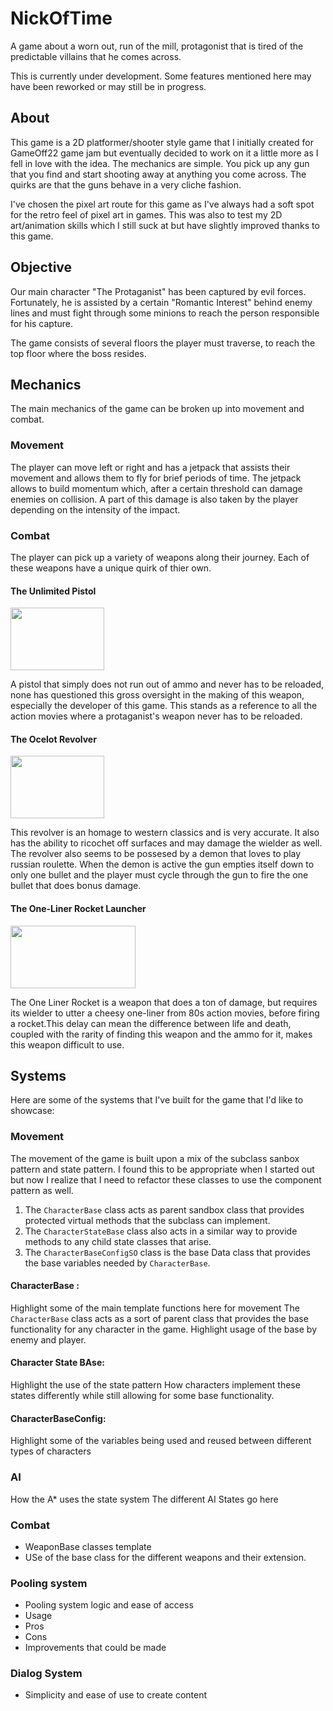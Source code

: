 # NickOfTime
A game about a worn out, run of the mill, protagonist that is tired of the predictable villains that he comes across.

This is currently under development. Some features mentioned here may have been reworked or may still be in progress.

## About
This game is a 2D platformer/shooter style game that I initially created for GameOff22 game jam but eventually decided to work on it a little more as I fell in love with the idea.
The mechanics are simple. You pick up any gun that you find and start shooting away at anything you come across. The quirks are that the guns behave in a very cliche fashion.

I've chosen the pixel art route for this game as I've always had a soft spot for the retro feel of pixel art in games. This was also to test my 2D art/animation skills which I still suck at but have slightly improved thanks to this game.

## Objective
Our main character "The Protaganist" has been captured by evil forces. Fortunately, he is assisted by a certain "Romantic Interest" behind enemy lines and must fight through some minions to reach the person responsible for his capture.

The game consists of several floors the player must traverse, to reach the top floor where the boss resides.

## Mechanics 
The main mechanics of the game can be broken up into movement and combat.

### Movement
The player can move left or right and has a jetpack that assists their movement and allows them to fly for brief periods of time.
The jetpack allows to build momentum which, after a certain threshold can damage enemies on collision. A part of this damage is also taken by the player depending on the intensity of the impact.

### Combat 
The player can pick up a variety of weapons along their journey. Each of these weapons have a unique quirk of thier own.

#### The Unlimited Pistol

<img src=https://github.com/AbrarAhamed1998/NickOfTime/assets/51904325/a4e0e25c-71e0-4f6a-a7ea-a4ac7ad4277f width=150 height=100>

A pistol that simply does not run out of ammo and never has to be reloaded, none has questioned this gross oversight in the making of this weapon, especially the developer of this game. This stands as a reference to all the action movies where a protaganist's weapon never has to be reloaded.

#### The Ocelot Revolver

<img src=https://github.com/AbrarAhamed1998/NickOfTime/assets/51904325/28241c65-6364-4050-9702-8601e6ecd1be width=150 height=100>

This revolver is an homage to western classics and is very accurate. It also has the ability to ricochet off surfaces and may damage the wielder as well.
The revolver also seems to be possesed by a demon that loves to play russian roulette. When the demon is active the gun empties itself down to only one bullet and the player must cycle through the gun to fire the one bullet that does bonus damage.

#### The One-Liner Rocket Launcher 

<img src=https://github.com/AbrarAhamed1998/NickOfTime/assets/51904325/39599b50-54eb-476b-aeea-ce68d87ee9d3 width=200 height=100>

The One Liner Rocket is a weapon that does a ton of damage, but requires its wielder to utter a cheesy one-liner from 80s action movies, before firing a rocket.This delay can mean the difference between life and death, coupled with the rarity of finding this weapon and the ammo for it, makes this weapon difficult to use.

## Systems
Here are some of the systems that I've built for the game that I'd like to showcase:

### Movement
The movement of the game is built upon a mix of the subclass sanbox pattern and state pattern. I found this to be appropriate when I started out but now I realize that I need to refactor these classes to use the component pattern as well.
1. The `CharacterBase` class acts as parent sandbox class that provides protected virtual methods that the subclass can implement. 
3. The `CharacterStateBase` class also acts in a similar way to provide methods to any child state classes that arise.
4. The `CharacterBaseConfigSO` class is the base Data class that provides the base variables needed by `CharacterBase`.

#### CharacterBase : 
Highlight some of the main template functions here for movement
The `CharacterBase` class acts as a sort of parent class that provides the base functionality for any character in the game.
Highlight usage of the base by enemy and player.

#### Character State BAse:
Highlight the use of the state pattern
How characters implement these states differently while still allowing for some base functionality.

#### CharacterBaseConfig:
Highlight some of the variables being used and reused between different types of characters

### AI
How the A* uses the state system
The different AI States go here

### Combat 
- WeaponBase classes template
- USe of the base class for the different weapons and their extension.

### Pooling system
- Pooling system logic and ease of access
- Usage
- Pros
- Cons
- Improvements that could be made

### Dialog System
- Simplicity and ease of use to create content


